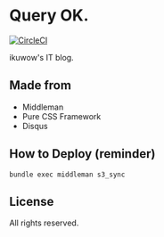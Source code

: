 Query OK.
===========================

[![CircleCI](https://circleci.com/gh/ikuwow/query_ok.svg?style=svg)](https://circleci.com/gh/ikuwow/query_ok)

ikuwow's IT blog.

## Made from

* Middleman
* Pure CSS Framework
* Disqus

## How to Deploy (reminder)

```
bundle exec middleman s3_sync
```

## License

All rights reserved.

